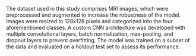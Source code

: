 The dataset used in this study comprises MRI images, which were preprocessed and augmented to increase the robustness of the model. Images were resized to 128x128 pixels and categorized into the four aforementioned classes. A custom CNN architecture was developed with multiple convolutional layers, batch normalization, max-pooling, and dropout layers to prevent overfitting. The model was trained on a subset of the data and evaluated on a holdout test set to assess its performance.

